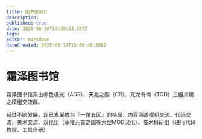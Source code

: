 ```yaml
---
title: 图书馆简介
description: 
published: true
date: 2025-06-16T14:39:23.197Z
tags: 
editor: markdown
dateCreated: 2025-06-14T15:00:40.888Z
---
```


# 霜泽图书馆
霜泽图书馆系由赤色极光（AOR）、天兆之国（CR）、亢龙有悔（TOD）三组共建之模组交流群。

经过不断发展，现已发展成为『一馆五区』的格局，内容涵盖模组交流、代码交流、美术交流、汉化组（承接元首之国等大型MOD汉化）、技术科研组（进行代码教程、工具自研）